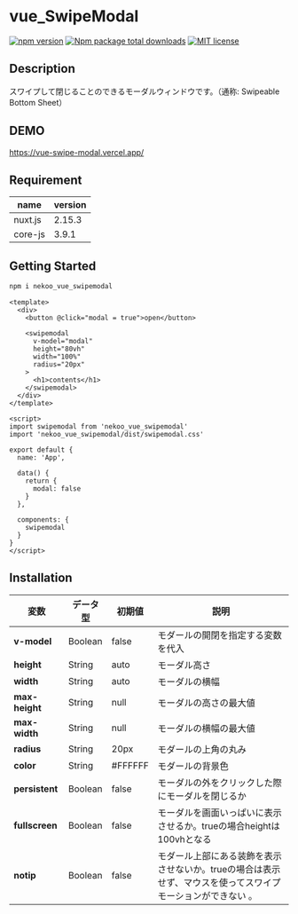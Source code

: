# vue_SwipeModal

[![npm version](https://badge.fury.io/js/nekoo_vue_swipemodal.svg)](https://badge.fury.io/js/nekoo_vue_swipemodal)
[![Npm package total downloads](https://badgen.net/npm/dt/nekoo_vue_swipemodal)](https://npmjs.com/package/nekoo_vue_swipemodal)
[![MIT license](https://img.shields.io/badge/License-MIT-blue.svg)](https://lbesson.mit-license.org/)

## Description
スワイプして閉じることのできるモーダルウィンドウです。（通称:
 Swipeable Bottom Sheet）

## DEMO
https://vue-swipe-modal.vercel.app/

## Requirement
| name | version |
| --- | --- |
| nuxt.js | 2.15.3 |
| core-js | 3.9.1 |

## Getting Started

```md
npm i nekoo_vue_swipemodal
```

```vue
<template>
  <div>
    <button @click="modal = true">open</button>

    <swipemodal
      v-model="modal"
      height="80vh"
      width="100%"
      radius="20px"
    >
      <h1>contents</h1>
    </swipemodal>
  </div>
</template>

<script>
import swipemodal from 'nekoo_vue_swipemodal'
import 'nekoo_vue_swipemodal/dist/swipemodal.css'

export default {
  name: 'App',

  data() {
    return {
      modal: false
    }
  },

  components: {
    swipemodal
  }
}
</script>
```

## Installation

| 変数 | データ型 | 初期値 | 説明 |
| --- | --- | --- | --- |
| **v-model** | Boolean | false | モダールの開閉を指定する変数を代入 |
| **height** | String | auto | モーダル高さ |
| **width** | String | auto | モーダルの横幅 |
| **max-height** | String | null | モーダルの高さの最大値 |
| **max-width** | String | null | モーダルの横幅の最大値 |
| **radius** | String | 20px | モダールの上角の丸み |
| **color** | String | #FFFFFF | モダールの背景色 |
| **persistent** | Boolean | false | モーダルの外をクリックした際にモーダルを閉じるか |
| **fullscreen** | Boolean | false | モーダルを画面いっぱいに表示させるか。trueの場合heightは100vhとなる |
| **notip** | Boolean | false | モダール上部にある装飾を表示させないか。trueの場合は表示せず、マウスを使ってスワイプモーションができない 。|
